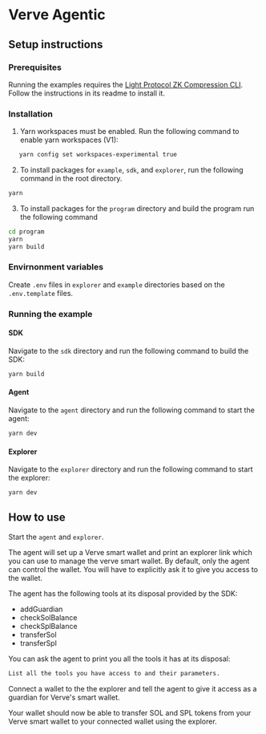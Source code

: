 # Verve Agentic

## Setup instructions

### Prerequisites

Running the examples requires the [Light Protocol ZK Compression CLI](https://github.com/Lightprotocol/light-protocol/tree/main/cli). Follow the instructions in its readme to install it.

### Installation

1. Yarn workspaces must be enabled.
   Run the following command to enable yarn workspaces (V1):

```sh
   yarn config set workspaces-experimental true
```

2. To install packages for `example`, `sdk`, and `explorer`, run the following command in the root directory.

```sh
yarn
```

3. To install packages for the `program` directory and build the program run the following command

```sh
cd program
yarn
yarn build
```

### Envirnonment variables

Create `.env` files in `explorer` and `example` directories based on the `.env.template` files.

### Running the example

#### SDK

Navigate to the `sdk` directory and run the following command to build the SDK:

```sh
yarn build
```

#### Agent

Navigate to the `agent` directory and run the following command to start the agent:

```sh
yarn dev
```

#### Explorer

Navigate to the `explorer` directory and run the following command to start the explorer:

```sh
yarn dev
```

## How to use

Start the `agent` and `explorer`.

The agent will set up a Verve smart wallet and print an explorer link which you can use to manage the verve smart wallet. By default, only the agent can control the wallet. You will have to explicitly ask it to give you access to the wallet.

The agent has the following tools at its disposal provided by the SDK:

- addGuardian
- checkSolBalance
- checkSplBalance
- transferSol
- transferSpl

You can ask the agent to print you all the tools it has at its disposal:

```txt
List all the tools you have access to and their parameters.
```

Connect a wallet to the the explorer and tell the agent to give it access as a guardian for Verve's smart wallet.

Your wallet should now be able to transfer SOL and SPL tokens from your Verve smart wallet to your connected wallet using the explorer.
